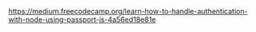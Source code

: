 https://medium.freecodecamp.org/learn-how-to-handle-authentication-with-node-using-passport-js-4a56ed18e81e